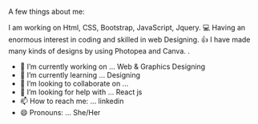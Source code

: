 
A few things about me:

I am working on Html, CSS, Bootstrap, JavaScript, Jquery. 💻 Having an enormous interest in coding and skilled in web Designing. 👍 I have made many kinds of designs by using Photopea and Canva. .

- 🔭 I’m currently working on ... Web & Graphics Designing
- 🌱 I’m currently learning ... Designing
- 👯 I’m looking to collaborate on ...
- 🤔 I’m looking for help with ... React js
- 📫 How to reach me: ... linkedin
- 😄 Pronouns: ... She/Her


